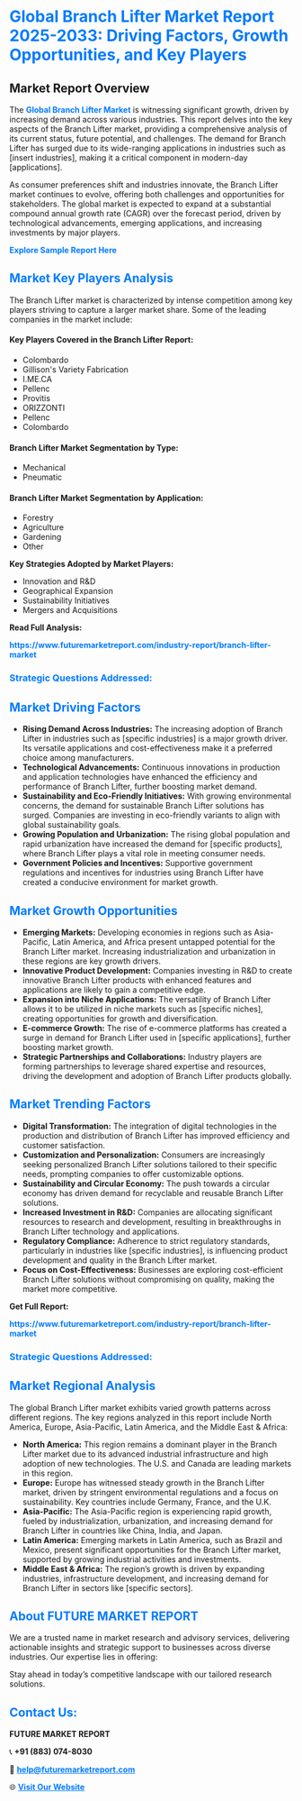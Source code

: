 <h1 style="color: #007BFF;">Global Branch Lifter Market Report 2025-2033: Driving Factors, Growth Opportunities, and Key Players</h1>

<section id="overview">
<h2>Market Report Overview</h2>
<p>The <a href="https://www.futuremarketreport.com/industry-report/branch-lifter-market" style="color: #007BFF; text-decoration: none;"><strong>Global Branch Lifter Market</strong></a> is witnessing significant growth, driven by increasing demand across various industries. This report delves into the key aspects of the Branch Lifter market, providing a comprehensive analysis of its current status, future potential, and challenges. The demand for Branch Lifter has surged due to its wide-ranging applications in industries such as [insert industries], making it a critical component in modern-day [applications].</p>
<p>As consumer preferences shift and industries innovate, the Branch Lifter market continues to evolve, offering both challenges and opportunities for stakeholders. The global market is expected to expand at a substantial compound annual growth rate (CAGR) over the forecast period, driven by technological advancements, emerging applications, and increasing investments by major players.</p>
</section>

<section id="overview">
<p><a href="https://www.futuremarketreport.com/request-sample/reportId=48643" style="color: #007BFF; text-decoration: none;"><strong>Explore Sample Report Here</strong></a></p>
</section>

<section id="key-players">
<h2 style="color: #007BFF;">Market Key Players Analysis</h2>
<p>The Branch Lifter market is characterized by intense competition among key players striving to capture a larger market share. Some of the leading companies in the market include:</p>
<h4>Key Players Covered in the Branch Lifter Report:</h4>
<ul><li>Colombardo</li><li>Gillison&#039;s Variety Fabrication</li><li>I.ME.CA</li><li>Pellenc</li><li>Provitis</li><li>ORIZZONTI</li><li>Pellenc</li><li>Colombardo</li></ul>
<h4>Branch Lifter Market Segmentation by Type:</h4>
<ul><li>Mechanical</li><li>Pneumatic</li></ul>

<h4>Branch Lifter Market Segmentation by Application:</h4>
<ul><li>Forestry</li><li>Agriculture</li><li>Gardening</li><li>Other</li></ul>
<p><strong>Key Strategies Adopted by Market Players:</strong></p>
<ul>
<li>Innovation and R&D</li>
<li>Geographical Expansion</li>
<li>Sustainability Initiatives</li>
<li>Mergers and Acquisitions</li>
</ul>
</section>

<section>
<p><strong>Read Full Analysis: </strong></p><a href="https://www.futuremarketreport.com/industry-report/branch-lifter-market" style="color: #007BFF; text-decoration: none;"><strong>https://www.futuremarketreport.com/industry-report/branch-lifter-market</strong></a>
<h3 style="color: #007BFF;">Strategic Questions Addressed:</h3>
</section>

<section id="driving-factors">
<h2 style="color: #007BFF;">Market Driving Factors</h2>
<ul>
<li><strong>Rising Demand Across Industries:</strong> The increasing adoption of Branch Lifter in industries such as [specific industries] is a major growth driver. Its versatile applications and cost-effectiveness make it a preferred choice among manufacturers.</li>
<li><strong>Technological Advancements:</strong> Continuous innovations in production and application technologies have enhanced the efficiency and performance of Branch Lifter, further boosting market demand.</li>
<li><strong>Sustainability and Eco-Friendly Initiatives:</strong> With growing environmental concerns, the demand for sustainable Branch Lifter solutions has surged. Companies are investing in eco-friendly variants to align with global sustainability goals.</li>
<li><strong>Growing Population and Urbanization:</strong> The rising global population and rapid urbanization have increased the demand for [specific products], where Branch Lifter plays a vital role in meeting consumer needs.</li>
<li><strong>Government Policies and Incentives:</strong> Supportive government regulations and incentives for industries using Branch Lifter have created a conducive environment for market growth.</li>
</ul>
</section>

<section id="growth-opportunities">
<h2 style="color: #007BFF;">Market Growth Opportunities</h2>
<ul>
<li><strong>Emerging Markets:</strong> Developing economies in regions such as Asia-Pacific, Latin America, and Africa present untapped potential for the Branch Lifter market. Increasing industrialization and urbanization in these regions are key growth drivers.</li>
<li><strong>Innovative Product Development:</strong> Companies investing in R&D to create innovative Branch Lifter products with enhanced features and applications are likely to gain a competitive edge.</li>
<li><strong>Expansion into Niche Applications:</strong> The versatility of Branch Lifter allows it to be utilized in niche markets such as [specific niches], creating opportunities for growth and diversification.</li>
<li><strong>E-commerce Growth:</strong> The rise of e-commerce platforms has created a surge in demand for Branch Lifter used in [specific applications], further boosting market growth.</li>
<li><strong>Strategic Partnerships and Collaborations:</strong> Industry players are forming partnerships to leverage shared expertise and resources, driving the development and adoption of Branch Lifter products globally.</li>
</ul>
</section>

<section id="trending-factors">
<h2 style="color: #007BFF;">Market Trending Factors</h2>
<ul>
<li><strong>Digital Transformation:</strong> The integration of digital technologies in the production and distribution of Branch Lifter has improved efficiency and customer satisfaction.</li>
<li><strong>Customization and Personalization:</strong> Consumers are increasingly seeking personalized Branch Lifter solutions tailored to their specific needs, prompting companies to offer customizable options.</li>
<li><strong>Sustainability and Circular Economy:</strong> The push towards a circular economy has driven demand for recyclable and reusable Branch Lifter solutions.</li>
<li><strong>Increased Investment in R&D:</strong> Companies are allocating significant resources to research and development, resulting in breakthroughs in Branch Lifter technology and applications.</li>
<li><strong>Regulatory Compliance:</strong> Adherence to strict regulatory standards, particularly in industries like [specific industries], is influencing product development and quality in the Branch Lifter market.</li>
<li><strong>Focus on Cost-Effectiveness:</strong> Businesses are exploring cost-efficient Branch Lifter solutions without compromising on quality, making the market more competitive.</li>
</ul>
</section>

<section>
<p><strong>Get Full Report: </strong></p><a href="https://www.futuremarketreport.com/industry-report/branch-lifter-market" style="color: #007BFF; text-decoration: none;"><strong>https://www.futuremarketreport.com/industry-report/branch-lifter-market</strong></a>
<h3 style="color: #007BFF;">Strategic Questions Addressed:</h3>
</section>


<section id="regional-analysis">
<h2 style="color: #007BFF;">Market Regional Analysis</h2>
<p>The global Branch Lifter market exhibits varied growth patterns across different regions. The key regions analyzed in this report include North America, Europe, Asia-Pacific, Latin America, and the Middle East & Africa:</p>
<ul>
<li><strong>North America:</strong> This region remains a dominant player in the Branch Lifter market due to its advanced industrial infrastructure and high adoption of new technologies. The U.S. and Canada are leading markets in this region.</li>
<li><strong>Europe:</strong> Europe has witnessed steady growth in the Branch Lifter market, driven by stringent environmental regulations and a focus on sustainability. Key countries include Germany, France, and the U.K.</li>
<li><strong>Asia-Pacific:</strong> The Asia-Pacific region is experiencing rapid growth, fueled by industrialization, urbanization, and increasing demand for Branch Lifter in countries like China, India, and Japan.</li>
<li><strong>Latin America:</strong> Emerging markets in Latin America, such as Brazil and Mexico, present significant opportunities for the Branch Lifter market, supported by growing industrial activities and investments.</li>
<li><strong>Middle East & Africa:</strong> The region’s growth is driven by expanding industries, infrastructure development, and increasing demand for Branch Lifter in sectors like [specific sectors].</li>
</ul>
</section>

<footer>
<h2 style="color: #007BFF;">About FUTURE MARKET REPORT</h2>
<p>We are a trusted name in market research and advisory services, delivering actionable insights and strategic support to businesses across diverse industries. Our expertise lies in offering:</p>

<p>Stay ahead in today’s competitive landscape with our tailored research solutions.</p>

<h2 style="color: #007BFF;">Contact Us:</h2>
<p><strong>FUTURE MARKET REPORT</strong></p>
<p>📞 <strong>+91 (883) 074-8030</strong></p>
<p>📧 <strong><a href="mailto:help@futuremarketreport.com" style="color: #007BFF;">help@futuremarketreport.com</a></strong></p>
<p>🌐 <strong><a href="https://www.futuremarketreport.com/" style="color: #007BFF;">Visit Our Website</a></strong></p>
</footer>